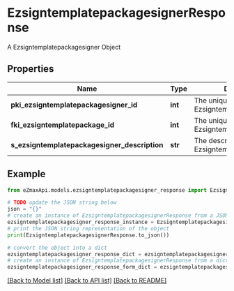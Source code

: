 # EzsigntemplatepackagesignerResponse

A Ezsigntemplatepackagesigner Object

## Properties

Name | Type | Description | Notes
------------ | ------------- | ------------- | -------------
**pki_ezsigntemplatepackagesigner_id** | **int** | The unique ID of the Ezsigntemplatepackagesigner | 
**fki_ezsigntemplatepackage_id** | **int** | The unique ID of the Ezsigntemplatepackage | 
**s_ezsigntemplatepackagesigner_description** | **str** | The description of the Ezsigntemplatepackagesigner | 

## Example

```python
from eZmaxApi.models.ezsigntemplatepackagesigner_response import EzsigntemplatepackagesignerResponse

# TODO update the JSON string below
json = "{}"
# create an instance of EzsigntemplatepackagesignerResponse from a JSON string
ezsigntemplatepackagesigner_response_instance = EzsigntemplatepackagesignerResponse.from_json(json)
# print the JSON string representation of the object
print(EzsigntemplatepackagesignerResponse.to_json())

# convert the object into a dict
ezsigntemplatepackagesigner_response_dict = ezsigntemplatepackagesigner_response_instance.to_dict()
# create an instance of EzsigntemplatepackagesignerResponse from a dict
ezsigntemplatepackagesigner_response_form_dict = ezsigntemplatepackagesigner_response.from_dict(ezsigntemplatepackagesigner_response_dict)
```
[[Back to Model list]](../README.md#documentation-for-models) [[Back to API list]](../README.md#documentation-for-api-endpoints) [[Back to README]](../README.md)


